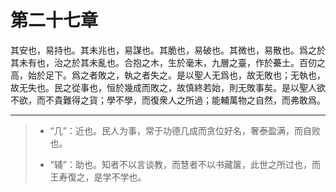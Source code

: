 # 第二十七章

其安也，易持也。其未兆也，易謀也。其脆也，易破也。其微也，易散也。爲之於其未有也，治之於其未亂也。合抱之木，生於毫末，九層之臺，作於虆土。百仞之高，始於足下。爲之者敗之，執之者失之。是以聖人无爲也，故无敗也；无執也，故无失也。民之從事也，恒於幾成而敗之，故慎終若始，則无敗事矣。是以聖人欲不欲，而不貴難得之貨；學不學，而復衆人之所過；能輔萬物之自然，而弗敢爲。

---

> + “几”：近也。民人为事，常于功德几成而贪位好名，奢泰盈满，而自败也。
>
> + “辅”：助也。知者不以言谈教，而慧者不以书藏箧，此世之所过也，而王寿復之，是学不学也。
